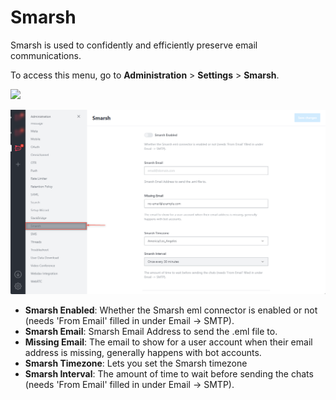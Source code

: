 # Smarsh

Smarsh is used to confidently and efficiently preserve email communications.

To access this menu, go to **Administration** > **Settings** > **Smarsh**.

![](<../../../.gitbook/assets/administration >)

![](<../../../.gitbook/assets/image (676) (1) (1).png>)

* **Smarsh Enabled**: Whether the Smarsh eml connector is enabled or not (needs 'From Email' filled in under Email -> SMTP).
* **Smarsh Email**: Smarsh Email Address to send the .eml file to.
* **Missing Email**: The email to show for a user account when their email address is missing, generally happens with bot accounts.
* **Smarsh Timezone**: Lets you set the Smarsh timezone
* **Smarsh Interval**: The amount of time to wait before sending the chats (needs 'From Email' filled in under Email -> SMTP).

